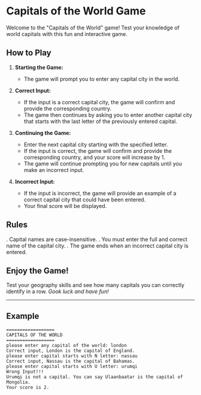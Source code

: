 # Capitals of the World Game

Welcome to the "Capitals of the World" game! Test your knowledge of world capitals with this fun and interactive game.

## How to Play

1. **Starting the Game:**
   - The game will prompt you to enter any capital city in the world.

2. **Correct Input:**
   - If the input is a correct capital city, the game will confirm and provide the corresponding country.
   - The game then continues by asking you to enter another capital city that starts with the last letter of the previously entered capital.

3. **Continuing the Game:**
   - Enter the next capital city starting with the specified letter.
   - If the input is correct, the game will confirm and provide the corresponding country, and your score will increase by 1.
   - The game will continue prompting you for new capitals until you make an incorrect input.

4. **Incorrect Input:**
   - If the input is incorrect, the game will provide an example of a correct capital city that could have been entered.
   - Your final score will be displayed.

## Rules

. Capital names are case-insensitive.
. You must enter the full and correct name of the capital city.
. The game ends when an incorrect capital city is entered.

## Enjoy the Game!

Test your geography skills and see how many capitals you can correctly identify in a row.
*Gook luck and have fun!*

---

## Example

```plaintext
==================
CAPITALS OF THE WORLD
==================
please enter any capital of the world: london
Correct input, London is the capital of England.
please enter capital starts with N letter: nassau
Correct input, Nassau is the capital of Bahamas.
please enter capital starts with U letter: urumqi
Wrong Input!!!
Urumqi is not a capital. You can say Ulaanbaatar is the capital of Mongolia.
Your score is 2.
